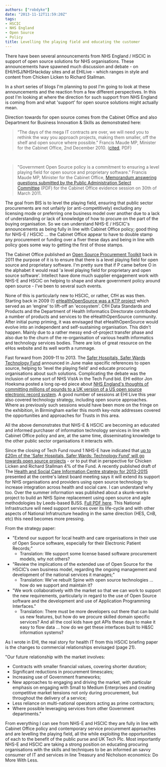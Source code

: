 ```yaml
---
authors: ["robdyke"]
date: "2013-11-12T11:59:20Z"
tags:
- HSCIC
- NHS England
- Open Source
- Policy
title: Levelling the playing field and educating the customer
---
```

There have been several announcements from NHS England / HSCIC in support of open source solutions for NHS organisations. These announcements have spawned much discussion and debate - on EHI/HSJ/NHSHackday sites and at EHILive - which ranges in style and content from Chicken Licken to Richard Stallman.

In a short series of blogs I'm planning to post I'm going to look at these announcements and the reaction from a few different perspectives. In this post I'm looking at where the direction for such support from NHS England is coming from and what 'support' for open source solutions might actually mean.

<!--more-->

Direction towards for open source comes from the Cabinet Office and also Department for Business Innovation & Skills as demonstrated here:

> “The days of the mega IT contracts are over, we will need you to rethink the way you approach projects, making them smaller, off the shelf and open source where possible.” Francis Maude MP, Minister for the Cabinet Office, 2nd December 2010. ([cited](http://www.publications.parliament.uk/pa/cm201011/cmselect/cmpubadm/writev/goodgovit/it56.pdf), PDF)

&nbsp;

> "Government Open Source policy is a commitment to ensuring a level playing field for open source and proprietary software." Francis Maude MP, Minister for the Cabinet Office, [Memorandum answering questions submitted by the Public Administration Select Committee](http://www.publications.parliament.uk/pa/cm201011/cmselect/cmpubadm/writev/goodgovit/it56.pdf) (PDF) for the Cabinet Office evidence session on 30th of March 2011.

The goal from BIS is to level the playing field, ensuring that public sector procurements are not unfairly (or anti-competitively) excluding any licensing mode or preferring one business model over another due to a lack of understanding or lack of knowledge of how to procure on the part of the buying organisation. So we can understand NHS-E / HSCIC's announcements as being fully in line with Cabinet Office policy; good thing for NHS-E / HSCIC ... the Cabinet Office appear to have to double stamp any procurement or funding over a fiver these days and being in line with policy goes some way to getting the first of those stamps.

The Cabinet Office published an [Open Source Procurement Toolkit](https://www.gov.uk/government/publications/open-source-procurement-toolkit) back in 2011 the purpose of it is to ensure that there is a level playing field for open source and proprietary software. I'm pretty sure that if P came before O in the alphabet it would read 'a level playing field for proprietary and open source software'. Intellect have done much supplier engagement work with NHS-E and HSCIC on helping to shape and share government policy around open source - I've been to several such events.

None of this is particularly new to HSCIC, or rather, CfH as was then. Starting back in 2009 (!) [eHealthOpenSource was a KTP project](http://www.ehealthopensource.com/about-us/ktp-project/) which served as an ‘engine’ to lift-off an 'ecosystem'. CfH Data Standards and Products and the Department of Health Informatics Directorate contributed a number of products and services to the eHealthOpenSource community. After initial pump priming, it was envisaged that eHealthOpenSource would evolve into an independent and self-sustaining organisation. This didn't happen. Mainly due to a rather messy end-of-project transfer phase and also due to the churn of the re-organisation of various health informatics and technology services bodies. There are lots of great resource on the eHos website and its well worth a rummage.

Fast forward from 2009-11 to 2013. The [Safer Hospitals, Safer Wards Technology Fund](http://www.ehi.co.uk/news/ehi/8678/tech-fund-to-'catalyse'-nhs-it---bryant) announced in June make specific references to open source, helping to 'level the playing field' and educate procuring organisations about such solutions. Complicating the debate was the inclusion of some sort of NHS VistA in the Tech Fund bid. EHI editor Jon Hoeksma posted a long op-ed piece about [NHS England's thoughts of committing millions of pounds to a UK version of a US open source electronic record system](http://www.ehi.co.uk/insight/analysis/1122). A good number of sessions at EHI Live this year also covered technology strategy, including open source approaches. Where as previously such sessions would have been more on the fringe on the exhibition, in Birmingham earlier this month key-note addresses covered the opportunities and approaches for Trusts in this area.

All the above demonstrates that NHS-E & HSCIC are becoming an educated and informed purchaser of information technology services in line with Cabinet Office policy and are, at the same time, disseminating knowledge to the other public sector organisations it interacts with.

Since the closing of Tech Fund round 1 NHS-E have indicated that [up to £20m of the 'Safer Hospitals, Safer Wards: Technology Fund' will go towards open source projects](http://www.ehi.co.uk/news/ehi/9010/%C2%A320m-of-tech-fund-to-go-on-open-source) - or to put that in perspective for Chicken Licken and Richard Stallman 4% of the Fund. A recently published draft of The [Health and Social Care Information Centre strategy for 2013-2015](http://www.ehi.co.uk/news/ehi/8988/hscic-to-support-open-source) presented at the centre's latest board meeting says it will extend its support for NHS organisations and providers using open source technology to increase integration across health and social care. I can understand why too. Over the summer information was published about a skunk-works project to build an NHS Spine replacement using open source and agile methodologies by Leeds-based BJSS. [Full PDF here](http://systems.hscic.gov.uk/spine/future/workshop.pdf). This National Infrastructure will need support services over its life-cycle and with other aspects of National Infratructure heading in the same direction (HES, CnB, etc) this need becomes more pressing.

From the strategy paper:

  * "Extend our support for local health and care organisations in their use of Open Source software, especially for their Electronic Patient Records;" 
      * Translation: We support some license based software procurement models, why not others?
  * "Review the implications of the extended use of Open Source for the HSCIC’s own business model, regarding the ongoing management and development of the national services it manages;" 
      * Translation: We've rebuilt Spine with open source technologies ... how do we support and maintain it?
  * "We work collaboratively with the market so that we can work to support the new requirements, particularly in regard to the use of Open Source software and the development and use of Application Programming Interfaces." 
      * Translation: There must be more developers out there that can build us new features, but how do we procure skilled domain specific services? And all the cool kids have got APIs these days to make it easy to flow data ... how do we get these interfaces built to H&SC information systems?

As I wrote in EHI, the real story for health IT from this HSCIC briefing paper is the changes to commercial relationships envisaged (page 21).
  
"Our future relationship with the market involves:

  * Contracts with smaller financial values, covering shorter duration;
  * Significant reductions in procurement timescales;
  * Increasing use of Government frameworks;
  * New approaches to engaging and driving the market, with particular emphasis on engaging with Small to Medium Enterprises and creating competitive market tensions not only during procurement, but throughout the delivery of a service;
  * Less reliance on multi-national operators acting as prime contractors;
  * Where possible leveraging services from other Government departments."

From everything I can see from NHS-E and HSCIC they are fully in line with Cabinet Office policy and contemporary service procurement approaches and are levelling the playing field, all the while exploiting the opportunities of each to the benefit of the public purse and UK Tech Plc. Most importantly NHS-E and HSCIC are taking a strong position on educating procuring organisations with the skills and techniques to be an informed an savvy consumer of IT and services in line Treasury and Nicholson economics: Do More With Less.